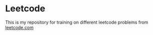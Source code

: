 # Leetcode

This is my repository for training on different leetcode problems from [leetcode.com](https://leetcode.com/problemset/all)
